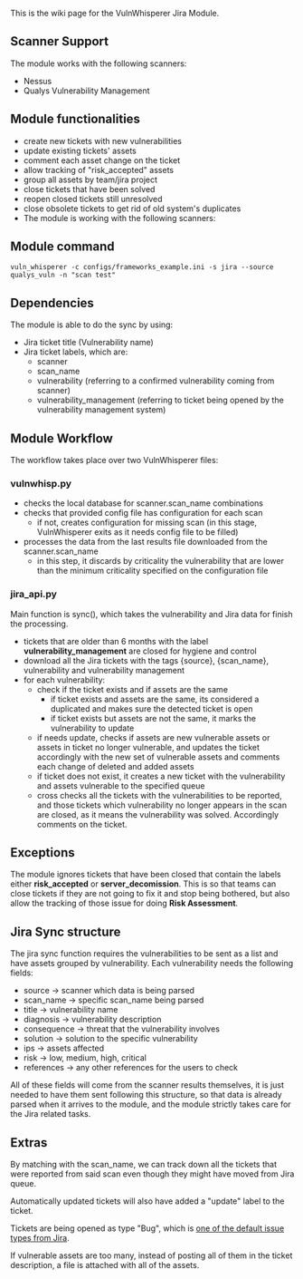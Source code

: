 This is the wiki page for the VulnWhisperer Jira Module.

## Scanner Support
The module works with the following scanners:
* Nessus
* Qualys Vulnerability Management

## Module functionalities
* create new tickets with new vulnerabilities
* update existing tickets' assets
* comment each asset change on the ticket
* allow tracking of "risk_accepted" assets
* group all assets by team/jira project
* close tickets that have been solved
* reopen closed tickets still unresolved
* close obsolete tickets to get rid of old system's duplicates
* The module is working with the following scanners:

## Module command
`vuln_whisperer -c configs/frameworks_example.ini -s jira --source qualys_vuln -n "scan test"`

## Dependencies
The module is able to do the sync by using:
* Jira ticket title (Vulnerability name)
* Jira ticket labels, which are:
    * scanner
    * scan_name
    * vulnerability (referring to a confirmed vulnerability coming from scanner)
    * vulnerability_management (referring to ticket being opened by the vulnerability management system)

## Module Workflow
The workflow takes place over two VulnWhisperer files:
### vulnwhisp.py
- checks the local database for scanner.scan_name combinations
- checks that provided config file has configuration for each scan
    - if not, creates configuration for missing scan (in this stage, VulnWhisperer exits as it needs config file to be filled)
- processes the data from the last results file downloaded from the scanner.scan_name
    - in this step, it discards by criticality the vulnerability that are lower than the minimum criticality specified on the configuration file 

### jira_api.py
Main function is sync(), which takes the vulnerability and Jira data for finish the processing.

* tickets that are older than 6 months with the label **vulnerability_management** are closed for hygiene and control
* download all the Jira tickets with the tags {source}, {scan_name}, vulnerability and vulnerability management
* for each vulnerability:
    * check if the ticket exists and if assets are the same
        * if ticket exists and assets are the same, its considered a duplicated and makes sure the detected ticket is open
        * if ticket exists but assets are not the same, it marks the vulnerability to update
    * if needs update, checks if assets are new vulnerable assets or assets in ticket no longer vulnerable, and updates the ticket accordingly with the new set of vulnerable assets and comments each change of deleted and added assets
    * if ticket does not exist, it creates a new ticket with the vulnerability and assets vulnerable to the specified queue
    * cross checks all the tickets with the vulnerabilities to be reported, and those tickets which vulnerability no longer appears in the scan are closed, as it means the vulnerability was solved. Accordingly comments on the ticket.

## Exceptions
The module ignores tickets that have been closed that contain the labels either **risk_accepted** or **server_decomission**. This is so that teams can close tickets if they are not going to fix it and stop being bothered, but also allow the tracking of those issue for doing **Risk Assessment**.

## Jira Sync structure
The jira sync function requires the vulnerabilities to be sent as a list and have assets grouped by vulnerability. Each vulnerability needs the following fields:
* source -> scanner which data is being parsed
* scan_name -> specific scan_name being parsed
* title -> vulnerability name
* diagnosis -> vulnerability description
* consequence -> threat that the vulnerability involves
* solution -> solution to the specific vulnerability
* ips -> assets affected
* risk -> low, medium, high, critical
* references -> any other references for the users to check

All of these fields will come from the scanner results themselves, it is just needed to have them sent following this structure, so that data is already parsed when it arrives to the module, and the module strictly takes care for the Jira related tasks.

## Extras
By matching with the scan_name, we can track down all the tickets that were reported from said scan even though they might have moved from Jira queue.

Automatically updated tickets will also have added a "update" label to the ticket.

Tickets are being opened as type "Bug", which is [one of the default issue types from Jira](https://confluence.atlassian.com/adminjiracloud/issue-types-844500742.html).

If vulnerable assets are too many, instead of posting all of them in the ticket description, a file is attached with all of the assets.